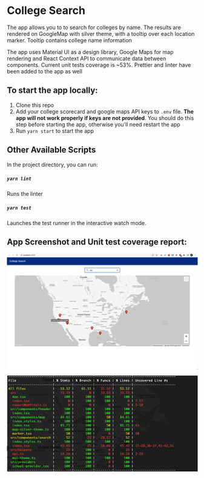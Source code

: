 # College Search

The app allows you to to search for colleges by name. The results are rendered on GoogleMap with silver theme, with a tooltip over each location marker. Tooltip contains college name information

The app uses Material UI as a design library, Google Maps for map rendering and React Context API to communicate data between components. Current unit tests coverage is ~53%. Prettier and linter have been added to the app as well

## To start the app locally:

1. Clone this repo
2. Add your college scorecard and google maps API keys to `.env` file. **The app will not work properly if keys are not provided**. You should do this step before starting the app, otherwise you'll need restart the app
3. Run `yarn start` to start the app

## Other Available Scripts

In the project directory, you can run:

##### `yarn lint`

Runs the linter

##### `yarn test`

Launches the test runner in the interactive watch mode.

## App Screenshot and Unit test coverage report:

![App Screenshot](src/assets/app_screenshot.png?raw=true 'App Screenshot')

![Unit tests coverage](src/assets/unit_tests_coverage.png?raw=true 'Unit Tests Coverage')
